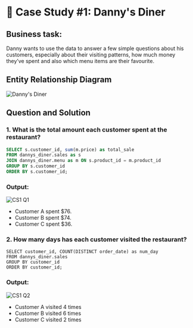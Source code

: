 # 🍜 Case Study #1: Danny's Diner

## Business task: 
Danny wants to use the data to answer a few simple questions about his customers, especially about their visiting patterns, how much money they’ve spent and also which menu items are their favourite.

## Entity Relationship Diagram
![Danny's Diner](https://github.com/bachbaongan/Portfolio_Data/assets/144385168/8542fabe-c847-40fb-a702-77227a815d13)

## Question and Solution
### 1. What is the total amount each customer spent at the restaurant?
~~~~sql
SELECT s.customer_id, sum(m.price) as total_sale
FROM dannys_diner.sales as s
JOIN dannys_diner.menu as m ON s.product_id = m.product_id
GROUP BY s.customer_id
ORDER BY s.customer_id;
~~~~
### Output:
![CS1 Q1](https://github.com/bachbaongan/Portfolio_Data/assets/144385168/a48c1832-c101-4bdc-9594-57deb7368a04)

* Customer A spent $76.
* Customer B spent $74.
* Customer C spent $36.

### 2. How many days has each customer visited the restaurant?
~~~~sq2
SELECT customer_id, COUNT(DISTINCT order_date) as num_day
FROM dannys_diner.sales
GROUP BY customer_id
ORDER BY customer_id;
~~~~

### Output:
![CS1 Q2](https://github.com/bachbaongan/Portfolio_Data/assets/144385168/3e3185f4-3843-4763-bd5d-3cebb6707c2d)

* Customer A visited 4 times
* Customer B visited 6 times
* Customer C visited 2 times
